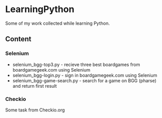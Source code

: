 # LearningPython
Some of my work collected while learning Python.

## Content

### Selenium
+ selenium_bgg-top3.py - recieve three best boardgames from boardgamegeek.com using Selenium
+ selenium_bgg-login.py - sign in boardgamegeek.com using Selenium
+ selenium_bgg-game-search.py - search for a game on BGG (pharse) and return first result

### Checkio

Some task from Checkio.org